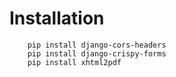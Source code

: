 # Installation 


```
    pip install django-cors-headers
    pip install django-crispy-forms
    pip install xhtml2pdf
```

<br>





